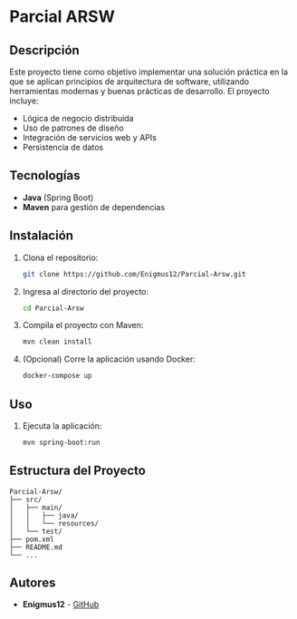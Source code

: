 # Parcial ARSW

## Descripción

Este proyecto tiene como objetivo implementar una solución práctica en la que se aplican principios de arquitectura de software, utilizando herramientas modernas y buenas prácticas de desarrollo. El proyecto incluye:

- Lógica de negocio distribuida
- Uso de patrones de diseño
- Integración de servicios web y APIs
- Persistencia de datos

## Tecnologías

- **Java** (Spring Boot)
- **Maven** para gestión de dependencias

## Instalación

1. Clona el repositorio:
   ```bash
   git clone https://github.com/Enigmus12/Parcial-Arsw.git
   ```

2. Ingresa al directorio del proyecto:
   ```bash
   cd Parcial-Arsw
   ```

3. Compila el proyecto con Maven:
   ```bash
   mvn clean install
   ```

4. (Opcional) Corre la aplicación usando Docker:
   ```bash
   docker-compose up
   ```

## Uso

1. Ejecuta la aplicación:
   ```bash
   mvn spring-boot:run
   ```

## Estructura del Proyecto

```
Parcial-Arsw/
├── src/
│   ├── main/
│   │   ├── java/
│   │   └── resources/
│   └── test/
├── pom.xml
├── README.md
└── ...
```

## Autores

- **Enigmus12** - [GitHub](https://github.com/Enigmus12)

